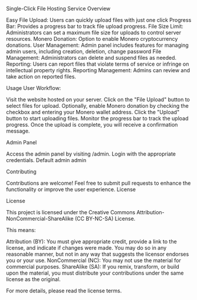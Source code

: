Single-Click File Hosting Service
Overview


Easy File Upload: Users can quickly upload files with just one click
Progress Bar: Provides a progress bar to track file upload progress.
File Size Limit: Administrators can set a maximum file size for uploads to control server resources.
Monero Donation: Option to enable Monero cryptocurrency donations.
User Management: Admin panel includes features for managing admin users, including creation, deletion, change password
File Management: Administrators can delete and suspend files as needed.
Reporting: Users can report files that violate terms of service or infringe on intellectual property rights.
Reporting Management: Admins can review and take action on reported files.


Usage
User Workflow:

Visit the website hosted on your server.
Click on the "File Upload" button to select files for upload.
Optionally, enable Monero donation by checking the checkbox and entering your Monero wallet address.
Click the "Upload" button to start uploading files.
Monitor the progress bar to track the upload progress.
Once the upload is complete, you will receive a confirmation message.

Admin Panel

Access the admin panel by visiting /admin.
Login with the appropriate credentials.
Default admin admin
   

Contributing

Contributions are welcome! Feel free to submit pull requests to enhance the functionality or improve the user experience.
License

License

This project is licensed under the Creative Commons Attribution-NonCommercial-ShareAlike (CC BY-NC-SA) License.

This means:

Attribution (BY): You must give appropriate credit, provide a link to the license, and indicate if changes were made. You may do so in any reasonable manner, but not in any way that suggests the licensor endorses you or your use.
NonCommercial (NC): You may not use the material for commercial purposes.
ShareAlike (SA): If you remix, transform, or build upon the material, you must distribute your contributions under the same license as the original.

For more details, please read the license terms.
